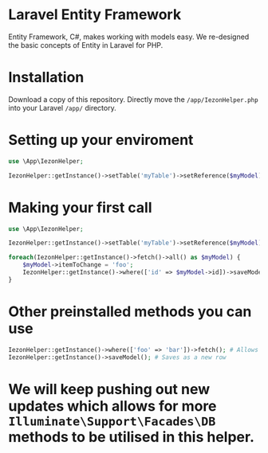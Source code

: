 # Laravel Entity Framework
Entity Framework, C#, makes working with models easy. We re-designed the basic concepts of Entity in Laravel for PHP.

# Installation
Download a copy of this repository. Directly move the `/app/IezonHelper.php` into your Laravel `/app/` directory.

# Setting up your enviroment
```php
use \App\IezonHelper;

IezonHelper::getInstance()->setTable('myTable')->setReference($myModel);
```

# Making your first call
```php
use \App\IezonHelper;

IezonHelper::getInstance()->setTable('myTable')->setReference($myModel);

foreach(IezonHelper::getInstance()->fetch()->all() as $myModel) {
    $myModel->itemToChange = 'foo';
    IezonHelper::getInstance()->where(['id' => $myModel->id])->saveModel();
}
```

# Other preinstalled methods you can use
```php
IezonHelper::getInstance()->where(['foo' => 'bar'])->fetch(); # Allows where clauses
IezonHelper::getInstance()->saveModel(); # Saves as a new row
```

# We will keep pushing out new updates which allows for more `Illuminate\Support\Facades\DB` methods to be utilised in this helper.
